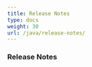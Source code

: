 ```yaml
---
title: Release Notes
type: docs
weight: 30
url: /java/release-notes/
---
```


### **Release Notes**
